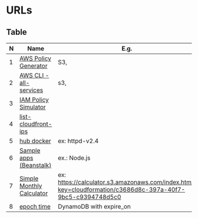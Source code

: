 # URLs

## Table
| N | Name                                                                        | E.g. |
| - | --------------------------------------------------------------------------- | ---- |
| 1 | [AWS Policy Generator](http://awspolicygen.s3.amazonaws.com/policygen.html) | S3,  |
| 2 | [AWS CLI - all-services](https://docs.aws.amazon.com/cli/latest/reference/#available-services) |s3, |
| 3 | [IAM Policy Simulator](https://policysim.aws.amazon.com/) | |
| 4 | [list-cloudfront-ips](http://d7uri8nf7uskq.cloudfront.net/tools/list-cloudfront-ips) | |
| 5 | [hub docker](https://hub.docker.com/) | ex: httpd-v2.4 | 
| 6 | [Sample apps (Beanstalk)](https://docs.aws.amazon.com/elasticbeanstalk/latest/dg/RelatedResources.html) | ex.: Node.js |
| 7 | [Simple Monthly Calculator](https://calculator.s3.amazonaws.com/index.html?) | ex: https://calculator.s3.amazonaws.com/index.html?key=cloudformation/c3686d8c-397a-40f7-9bc5-c9394748d5c0 |
| 8 | [epoch time](https://www.epochconverter.com/) | DynamoDB with expire_on |
